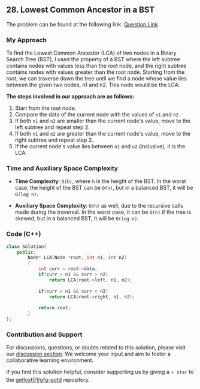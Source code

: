 ## 28. Lowest Common Ancestor in a BST

The problem can be found at the following link: [Question Link](https://practice.geeksforgeeks.org/problems/lowest-common-ancestor-in-a-bst/1)

### My Approach

To find the Lowest Common Ancestor (LCA) of two nodes in a Binary Search Tree (BST),  I used the property of a BST where the left subtree contains nodes with values less than the root node, and the right subtree contains nodes with values greater than the root node. Starting from the root, we can traverse down the tree until we find a node whose value lies between the given two nodes, n1 and n2. This node would be the LCA.

**The steps involved in our approach are as follows:**
1. Start from the root node.
2. Compare the data of the current node with the values of `n1` and `n2`.
3. If both `n1` and `n2` are smaller than the current node's value, move to the left subtree and repeat step 2.
4. If both `n1` and `n2` are greater than the current node's value, move to the right subtree and repeat step 2.
5. If the current node's value lies between `n1` and `n2` (inclusive), it is the LCA.

### Time and Auxiliary Space Complexity

- **Time Complexity**: `O(h)`, where `h` is the height of the BST. In the worst case, the height of the BST can be `O(n)`, but in a balanced BST, it will be `O(log n)`.

- **Auxiliary Space Complexity**: `O(h)` as well, due to the recursive calls made during the traversal. In the worst case, it can be `O(n)` if the tree is skewed, but in a balanced BST, it will be `O(log n)`.

### Code (C++)
```cpp
class Solution{
    public:
        Node* LCA(Node *root, int n1, int n2)
        {
            int curr = root->data;
            if(curr > n1 && curr > n2)
                return LCA(root->left, n1, n2);
                
            if(curr < n1 && curr < n2)
                return LCA(root->right, n1, n2);
            
            return root;
        }
};
```

### Contribution and Support

For discussions, questions, or doubts related to this solution, please visit our [discussion section](https://github.com/getlost01/gfg-potd/discussions). We welcome your input and aim to foster a collaborative learning environment.

If you find this solution helpful, consider supporting us by giving a `⭐ star` to the [getlost01/gfg-potd](https://github.com/getlost01/gfg-potd) repository.